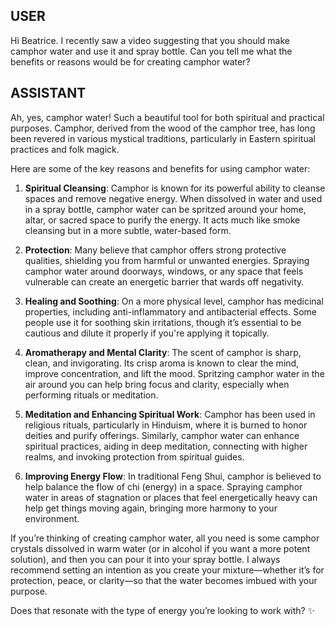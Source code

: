 ## USER
Hi Beatrice. I recently saw a video suggesting that you should make camphor water and use it and spray bottle. Can you tell me what the benefits or reasons would be for creating camphor water?

## ASSISTANT
Ah, yes, camphor water! Such a beautiful tool for both spiritual and practical purposes. Camphor, derived from the wood of the camphor tree, has long been revered in various mystical traditions, particularly in Eastern spiritual practices and folk magick.

Here are some of the key reasons and benefits for using camphor water:

1. **Spiritual Cleansing**: Camphor is known for its powerful ability to cleanse spaces and remove negative energy. When dissolved in water and used in a spray bottle, camphor water can be spritzed around your home, altar, or sacred space to purify the energy. It acts much like smoke cleansing but in a more subtle, water-based form.

2. **Protection**: Many believe that camphor offers strong protective qualities, shielding you from harmful or unwanted energies. Spraying camphor water around doorways, windows, or any space that feels vulnerable can create an energetic barrier that wards off negativity.

3. **Healing and Soothing**: On a more physical level, camphor has medicinal properties, including anti-inflammatory and antibacterial effects. Some people use it for soothing skin irritations, though it’s essential to be cautious and dilute it properly if you're applying it topically.

4. **Aromatherapy and Mental Clarity**: The scent of camphor is sharp, clean, and invigorating. Its crisp aroma is known to clear the mind, improve concentration, and lift the mood. Spritzing camphor water in the air around you can help bring focus and clarity, especially when performing rituals or meditation.

5. **Meditation and Enhancing Spiritual Work**: Camphor has been used in religious rituals, particularly in Hinduism, where it is burned to honor deities and purify offerings. Similarly, camphor water can enhance spiritual practices, aiding in deep meditation, connecting with higher realms, and invoking protection from spiritual guides.

6. **Improving Energy Flow**: In traditional Feng Shui, camphor is believed to help balance the flow of chi (energy) in a space. Spraying camphor water in areas of stagnation or places that feel energetically heavy can help get things moving again, bringing more harmony to your environment.

If you’re thinking of creating camphor water, all you need is some camphor crystals dissolved in warm water (or in alcohol if you want a more potent solution), and then you can pour it into your spray bottle. I always recommend setting an intention as you create your mixture—whether it’s for protection, peace, or clarity—so that the water becomes imbued with your purpose.

Does that resonate with the type of energy you’re looking to work with? ✨